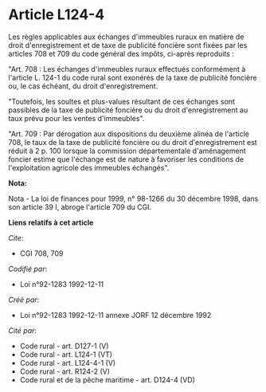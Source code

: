 # Article L124-4

Les règles applicables aux échanges d'immeubles ruraux en matière de droit d'enregistrement et de taxe de publicité foncière
sont fixées par les articles 708 et 709 du code général des impôts, ci-après reproduits :

"Art. 708 : Les échanges d'immeubles ruraux effectués conformément à l'article L. 124-1 du code rural sont exonérés de la
taxe de publicité foncière ou, le cas échéant, du droit d'enregistrement.

"Toutefois, les soultes et plus-values résultant de ces échanges sont passibles de la taxe de publicité foncière ou du droit
d'enregistrement au taux prévu pour les ventes d'immeubles".

"Art. 709 : Par dérogation aux dispositions du deuxième alinéa de l'article 708, le taux de la taxe de publicité foncière ou
du droit d'enregistrement est réduit à 2 p. 100 lorsque la commission départementale d'aménagement foncier estime que
l'échange est de nature à favoriser les conditions de l'exploitation agricole des immeubles échangés".

**Nota:**

Nota - La loi de finances pour 1999, n° 98-1266 du 30 décembre 1998, dans son article 39 I, abroge l'article 709 du CGI.

**Liens relatifs à cet article**

_Cite_:

  - CGI 708, 709

_Codifié par_:

  - Loi n°92-1283 1992-12-11

_Créé par_:

  - Loi n°92-1283 1992-12-11 annexe JORF 12 décembre 1992

_Cité par_:

  - Code rural - art. D127-1 (V)
  - Code rural - art. L124-1 (VT)
  - Code rural - art. L124-4-1 (V)
  - Code rural - art. R124-2 (V)
  - Code rural et de la pêche maritime - art. D124-4 (VD)
